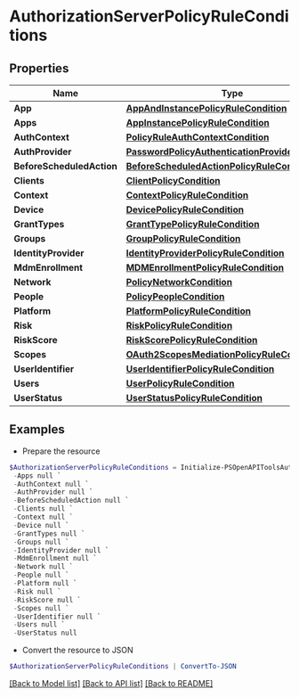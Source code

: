 # AuthorizationServerPolicyRuleConditions
## Properties

Name | Type | Description | Notes
------------ | ------------- | ------------- | -------------
**App** | [**AppAndInstancePolicyRuleCondition**](AppAndInstancePolicyRuleCondition.md) |  | [optional] 
**Apps** | [**AppInstancePolicyRuleCondition**](AppInstancePolicyRuleCondition.md) |  | [optional] 
**AuthContext** | [**PolicyRuleAuthContextCondition**](PolicyRuleAuthContextCondition.md) |  | [optional] 
**AuthProvider** | [**PasswordPolicyAuthenticationProviderCondition**](PasswordPolicyAuthenticationProviderCondition.md) |  | [optional] 
**BeforeScheduledAction** | [**BeforeScheduledActionPolicyRuleCondition**](BeforeScheduledActionPolicyRuleCondition.md) |  | [optional] 
**Clients** | [**ClientPolicyCondition**](ClientPolicyCondition.md) |  | [optional] 
**Context** | [**ContextPolicyRuleCondition**](ContextPolicyRuleCondition.md) |  | [optional] 
**Device** | [**DevicePolicyRuleCondition**](DevicePolicyRuleCondition.md) |  | [optional] 
**GrantTypes** | [**GrantTypePolicyRuleCondition**](GrantTypePolicyRuleCondition.md) |  | [optional] 
**Groups** | [**GroupPolicyRuleCondition**](GroupPolicyRuleCondition.md) |  | [optional] 
**IdentityProvider** | [**IdentityProviderPolicyRuleCondition**](IdentityProviderPolicyRuleCondition.md) |  | [optional] 
**MdmEnrollment** | [**MDMEnrollmentPolicyRuleCondition**](MDMEnrollmentPolicyRuleCondition.md) |  | [optional] 
**Network** | [**PolicyNetworkCondition**](PolicyNetworkCondition.md) |  | [optional] 
**People** | [**PolicyPeopleCondition**](PolicyPeopleCondition.md) |  | [optional] 
**Platform** | [**PlatformPolicyRuleCondition**](PlatformPolicyRuleCondition.md) |  | [optional] 
**Risk** | [**RiskPolicyRuleCondition**](RiskPolicyRuleCondition.md) |  | [optional] 
**RiskScore** | [**RiskScorePolicyRuleCondition**](RiskScorePolicyRuleCondition.md) |  | [optional] 
**Scopes** | [**OAuth2ScopesMediationPolicyRuleCondition**](OAuth2ScopesMediationPolicyRuleCondition.md) |  | [optional] 
**UserIdentifier** | [**UserIdentifierPolicyRuleCondition**](UserIdentifierPolicyRuleCondition.md) |  | [optional] 
**Users** | [**UserPolicyRuleCondition**](UserPolicyRuleCondition.md) |  | [optional] 
**UserStatus** | [**UserStatusPolicyRuleCondition**](UserStatusPolicyRuleCondition.md) |  | [optional] 

## Examples

- Prepare the resource
```powershell
$AuthorizationServerPolicyRuleConditions = Initialize-PSOpenAPIToolsAuthorizationServerPolicyRuleConditions  -App null `
 -Apps null `
 -AuthContext null `
 -AuthProvider null `
 -BeforeScheduledAction null `
 -Clients null `
 -Context null `
 -Device null `
 -GrantTypes null `
 -Groups null `
 -IdentityProvider null `
 -MdmEnrollment null `
 -Network null `
 -People null `
 -Platform null `
 -Risk null `
 -RiskScore null `
 -Scopes null `
 -UserIdentifier null `
 -Users null `
 -UserStatus null
```

- Convert the resource to JSON
```powershell
$AuthorizationServerPolicyRuleConditions | ConvertTo-JSON
```

[[Back to Model list]](../README.md#documentation-for-models) [[Back to API list]](../README.md#documentation-for-api-endpoints) [[Back to README]](../README.md)

